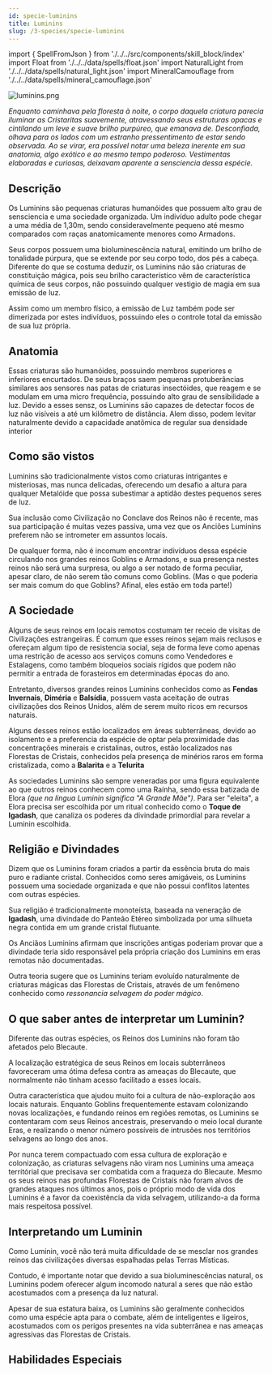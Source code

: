 ```yaml
---
id: specie-luminins
title: Luminins
slug: /3-species/specie-luminins
---
```


import { SpellFromJson } from './../../src/components/skill_block/index'
import Float from './../../data/spells/float.json'
import NaturalLight from './../../data/spells/natural_light.json'
import MineralCamouflage from './../../data/spells/mineral_camouflage.json'

![luminins.png](https://s3.us-west-2.amazonaws.com/fabulas-e-goblins-book/%5Cvscode%5Cf825ad17-1143-4824-8c2d-c448cac0df46.png)

*Enquanto caminhava pela floresta à noite, o corpo daquela criatura parecia iluminar as Cristaritas suavemente, atravessando seus estruturas opacas e cintilando um leve e suave brilho purpúreo, que emanava de.
Desconfiada, olhava para os lados com um estranho pressentimento de estar sendo observada.
Ao se virar, era possível notar uma beleza inerente em sua anatomia, algo exótico e ao mesmo tempo poderoso. Vestimentas elaboradas e curiosas, deixavam aparente a sensciencia dessa espécie.*

## Descrição

Os Luminins são pequenas criaturas humanóides que possuem alto grau de sensciencia e uma sociedade organizada.
Um indivíduo adulto pode chegar a uma média de 1,30m, sendo consideravelmente pequeno até mesmo comparados com raças anatomicamente menores como Armadons.

Seus corpos possuem uma bioluminescência natural, emitindo um brilho de tonalidade púrpura, que se extende por seu corpo todo, dos pés a cabeça.
Diferente do que se costuma deduzir, os Luminins não são criaturas de constituição mágica, pois seu brilho característico vêm de característica química de seus corpos, não possuindo qualquer vestigio de magia em sua emissão de luz.

Assim como um membro físico, a emissão de Luz também pode ser dimerizada por estes indivíduos, possuindo eles o controle total da emissão de sua luz própria.

## Anatomia

Essas criaturas são humanóides, possuindo membros superiores e inferiores encurtados.
De seus braços saem pequenas protuberâncias similares aos sensores nas patas de criaturas insectóides, que reagem e se modulam em uma micro frequência, possuindo alto grau de sensibilidade a luz.
Devido a esses sensz, os Luminins são capazes de detectar focos de luz não visíveis a até um kilômetro de distância.
Alem disso, podem levitar naturalmente devido a capacidade anatômica de regular sua densidade interior

## Como são vistos

Luminins são tradicionalmente vistos como criaturas intrigantes e  misteriosas, mas nunca delicadas, oferecendo um desafio a altura para qualquer Metalóide que possa subestimar a aptidão destes pequenos seres de luz.

Sua inclusão como Civilização no Conclave dos Reinos não é recente, mas sua participação é muitas vezes passiva, uma vez que os Anciões Luminins preferem não se intrometer em assuntos locais.

De qualquer forma, não é incomum encontrar indivíduos dessa espécie circulando nos grandes reinos Goblins e Armadons, e sua presença nestes reinos não será uma surpresa, ou algo a ser notado de forma peculiar, apesar claro, de não serem tão comuns como Goblins. (Mas o que poderia ser mais comum do que Goblins? Afinal, eles estão em toda
parte!)

## A Sociedade

Alguns de seus reinos em locais remotos costumam ter receio de visitas de Civilizações estrangeiras. É comum que esses reinos sejam mais reclusos e ofereçam algum tipo de resistencia social, seja de forma leve como apenas uma restrição de acesso aos serviços comuns como Vendedores e Estalagens, como também bloqueios sociais rígidos que  podem não permitir a entrada de forasteiros em determinadas épocas do ano.

Entretanto, diversos grandes reinos Luminins conhecidos como as **Fendas Invernais**, **Diméria** e **Balsídia**, possuem vasta aceitação de outras civilizações dos Reinos Unidos, além de serem muito ricos em recursos naturais.

Alguns desses reinos estão localizados em áreas subterrâneas, devido ao isolamento e a preferencia da espécie de optar pela proximidade das concentrações minerais e cristalinas, outros, estão localizados nas Florestas de Cristais, conhecidos pela presença de minérios raros em forma cristalizada, como a **Balarita** e a **Telurita**

As sociedades Luminins são sempre veneradas por uma figura equivalente ao que outros reinos conhecem como uma Raínha, sendo essa batizada de Elora *(que na lingua Luminin significa "A Grande Mãe")*.
Para ser "eleita", a Elora precisa ser escolhida por um ritual conhecido como o **Toque de Igadash**, que canaliza os poderes da divindade primordial para revelar a Luminin escolhida.

## Religião e Divindades

Dizem que os Luminins foram criados a partir da essência bruta do mais puro e radiante cristal. Conhecidos como seres amigáveis, os Luminins possuem uma sociedade organizada e que não possui conflitos latentes com outras espécies.

Sua religião é tradicionalmente monoteísta, baseada na veneração de **Igadash**, uma divindade do Panteão Etéreo simbolizada por uma silhueta negra contida em um grande cristal flutuante.

Os Anciãos Luminins afirmam que inscrições antigas poderiam provar que a divindade teria sido responsável pela própria criação dos Luminins em eras remotas não documentadas.

Outra teoria sugere que os Luminins teriam evoluído naturalmente de criaturas mágicas das Florestas de Cristais, através de um fenômeno conhecido como *ressonancia selvagem do poder mágico*.

## O que saber antes de interpretar um Luminin?

Diferente das outras espécies, os Reinos dos Luminins não foram tão afetados pelo Blecaute.

A localização estratégica de seus Reinos em locais subterrâneos favoreceram uma ótima defesa contra as ameaças do Blecaute, que normalmente não tinham acesso facilitado a esses locais.

Outra característica que ajudou muito foi a cultura de não-exploração aos locais naturais. Enquanto Goblins frequentemente estavam colonizando novas localizações, e fundando reinos em regiões remotas, os Luminins se contentaram com seus Reinos ancestrais, preservando o meio local durante Eras, e realizando o menor número possíveis de intrusões nos territórios selvagens ao longo dos anos.

Por nunca terem compactuado com essa cultura de exploração e colonização, as criaturas selvagens não viram nos Luminins uma ameaça territórial que precisava ser combatida com a fraqueza do Blecaute. Mesmo os seus reinos nas profundas Florestas de Cristais não foram alvos de grandes ataques nos últimos anos, pois o próprio modo de vida dos Luminins é a favor da coexistência da vida selvagem, utilizando-a da forma mais respeitosa possível.

## Interpretando um Luminin

Como Luminin, você não terá muita dificuldade de se mesclar nos grandes reinos das civilizações diversas espalhadas pelas Terras Místicas.

Contudo, é importante notar que devido a sua bioluminescências natural, os Luminins podem oferecer algum incomodo natural a seres que não estão acostumados com a presença da luz natural.

Apesar de sua estatura baixa, os Luminins são geralmente conhecidos como uma espécie apta para o combate, além de inteligentes e ligeiros, acostumados com os perigos presentes na vida subterrânea e nas ameaças agressivas das Florestas de Cristais.

## Habilidades Especiais

<SpellFromJson spellData={NaturalLight} />

<SpellFromJson spellData={Float} />

<SpellFromJson spellData={MineralCamouflage} />
